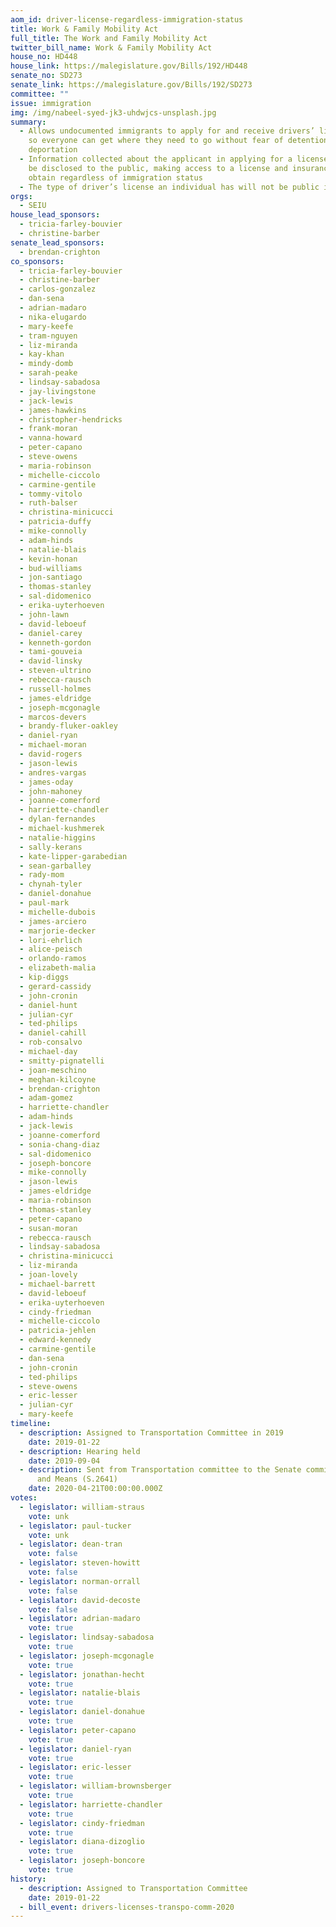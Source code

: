 ```yaml
---
aom_id: driver-license-regardless-immigration-status
title: Work & Family Mobility Act
full_title: The Work and Family Mobility Act
twitter_bill_name: Work & Family Mobility Act
house_no: HD448
house_link: https://malegislature.gov/Bills/192/HD448
senate_no: SD273
senate_link: https://malegislature.gov/Bills/192/SD273
committee: ""
issue: immigration
img: /img/nabeel-syed-jk3-uhdwjcs-unsplash.jpg
summary:
  - Allows undocumented immigrants to apply for and receive drivers’ licenses,
    so everyone can get where they need to go without fear of detention or
    deportation
  - Information collected about the applicant in applying for a license will not
    be disclosed to the public, making access to a license and insurance safe to
    obtain regardless of immigration status
  - The type of driver’s license an individual has will not be public information
orgs:
  - SEIU
house_lead_sponsors:
  - tricia-farley-bouvier
  - christine-barber
senate_lead_sponsors:
  - brendan-crighton
co_sponsors:
  - tricia-farley-bouvier
  - christine-barber
  - carlos-gonzalez
  - dan-sena
  - adrian-madaro
  - nika-elugardo
  - mary-keefe
  - tram-nguyen
  - liz-miranda
  - kay-khan
  - mindy-domb
  - sarah-peake
  - lindsay-sabadosa
  - jay-livingstone
  - jack-lewis
  - james-hawkins
  - christopher-hendricks
  - frank-moran
  - vanna-howard
  - peter-capano
  - steve-owens
  - maria-robinson
  - michelle-ciccolo
  - carmine-gentile
  - tommy-vitolo
  - ruth-balser
  - christina-minicucci
  - patricia-duffy
  - mike-connolly
  - adam-hinds
  - natalie-blais
  - kevin-honan
  - bud-williams
  - jon-santiago
  - thomas-stanley
  - sal-didomenico
  - erika-uyterhoeven
  - john-lawn
  - david-leboeuf
  - daniel-carey
  - kenneth-gordon
  - tami-gouveia
  - david-linsky
  - steven-ultrino
  - rebecca-rausch
  - russell-holmes
  - james-eldridge
  - joseph-mcgonagle
  - marcos-devers
  - brandy-fluker-oakley
  - daniel-ryan
  - michael-moran
  - david-rogers
  - jason-lewis
  - andres-vargas
  - james-oday
  - john-mahoney
  - joanne-comerford
  - harriette-chandler
  - dylan-fernandes
  - michael-kushmerek
  - natalie-higgins
  - sally-kerans
  - kate-lipper-garabedian
  - sean-garballey
  - rady-mom
  - chynah-tyler
  - daniel-donahue
  - paul-mark
  - michelle-dubois
  - james-arciero
  - marjorie-decker
  - lori-ehrlich
  - alice-peisch
  - orlando-ramos
  - elizabeth-malia
  - kip-diggs
  - gerard-cassidy
  - john-cronin
  - daniel-hunt
  - julian-cyr
  - ted-philips
  - daniel-cahill
  - rob-consalvo
  - michael-day
  - smitty-pignatelli
  - joan-meschino
  - meghan-kilcoyne
  - brendan-crighton
  - adam-gomez
  - harriette-chandler
  - adam-hinds
  - jack-lewis
  - joanne-comerford
  - sonia-chang-diaz
  - sal-didomenico
  - joseph-boncore
  - mike-connolly
  - jason-lewis
  - james-eldridge
  - maria-robinson
  - thomas-stanley
  - peter-capano
  - susan-moran
  - rebecca-rausch
  - lindsay-sabadosa
  - christina-minicucci
  - liz-miranda
  - joan-lovely
  - michael-barrett
  - david-leboeuf
  - erika-uyterhoeven
  - cindy-friedman
  - michelle-ciccolo
  - patricia-jehlen
  - edward-kennedy
  - carmine-gentile
  - dan-sena
  - john-cronin
  - ted-philips
  - steve-owens
  - eric-lesser
  - julian-cyr
  - mary-keefe
timeline:
  - description: Assigned to Transportation Committee in 2019
    date: 2019-01-22
  - description: Hearing held
    date: 2019-09-04
  - description: Sent from Transportation committee to the Senate committee on Ways
      and Means (S.2641)
    date: 2020-04-21T00:00:00.000Z
votes:
  - legislator: william-straus
    vote: unk
  - legislator: paul-tucker
    vote: unk
  - legislator: dean-tran
    vote: false
  - legislator: steven-howitt
    vote: false
  - legislator: norman-orrall
    vote: false
  - legislator: david-decoste
    vote: false
  - legislator: adrian-madaro
    vote: true
  - legislator: lindsay-sabadosa
    vote: true
  - legislator: joseph-mcgonagle
    vote: true
  - legislator: jonathan-hecht
    vote: true
  - legislator: natalie-blais
    vote: true
  - legislator: daniel-donahue
    vote: true
  - legislator: peter-capano
    vote: true
  - legislator: daniel-ryan
    vote: true
  - legislator: eric-lesser
    vote: true
  - legislator: william-brownsberger
    vote: true
  - legislator: harriette-chandler
    vote: true
  - legislator: cindy-friedman
    vote: true
  - legislator: diana-dizoglio
    vote: true
  - legislator: joseph-boncore
    vote: true
history:
  - description: Assigned to Transportation Committee
    date: 2019-01-22
  - bill_event: drivers-licenses-transpo-comm-2020
---
```

